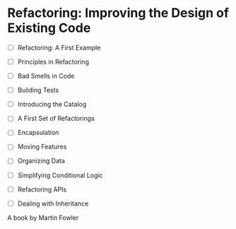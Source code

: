 # Refactoring: Improving the Design of Existing Code

- [ ] Refactoring: A First Example
- [ ] Principles in Refactoring
- [ ] Bad Smells in Code
- [ ] Building Tests
- [ ] Introducing the Catalog
- [ ] A First Set of Refactorings
- [ ] Encapsulation
- [ ] Moving Features
- [ ] Organizing Data
- [ ] Simplifying Conditional Logic
- [ ] Refactoring APIs
- [ ] Dealing with Inheritance


A book by Martin Fowler
